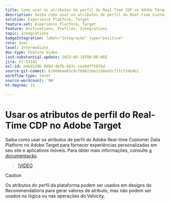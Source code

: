 ```yaml
---
title: Como usar os atributos de perfil do Real-Time CDP no Adobe Target?
description: Saiba como usar os atributos de perfil do Real-time Customer Data Platform no Adobe Target para fornecer experiências personalizadas em seu site e aplicativos móveis.
solution: Experience Platform, Target
feature-set: Experience Platform, Target
feature: Destinations, Profiles, Integrations
topic: Integrations
badgeIntegration: label="Integração" type="positive"
role: User
level: Intermediate
doc-type: Feature Video
last-substantial-update: 2023-05-19T00:00:00Z
jira: KT-13142
exl-id: a469129b-0d8d-4bfb-963c-cea9dff58f6d
source-git-commit: 61060eae65c0cf68622be2cb8ea5cf1fcf24b4b1
workflow-type: tm+mt
source-wordcount: '96'
ht-degree: 1%

---
```


# Usar os atributos de perfil do Real-Time CDP no Adobe Target

Saiba como usar os atributos de perfil do Adobe Real-time Customer Data Platform no Adobe Target para fornecer experiências personalizadas em seu site e aplicativos móveis. Para obter mais informações, consulte [a documentação](https://experienceleague.adobe.com/docs/target/using/integrate/integrating-with-rtcdp.html).

>[!VIDEO](https://video.tv.adobe.com/v/3419318/?learn=on)

>[!CAUTION]
>
>Os atributos do perfil da plataforma podem ser usados em designs do Recommendations para gerar valores de atributo, mas não podem ser usados na lógica ou nas operações do Velocity.
